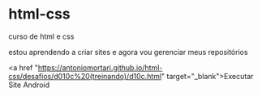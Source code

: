 # html-css
 curso de html e css

 estou aprendendo a criar sites e agora vou gerenciar meus repositórios

 <a href "https://antoniomortari.github.io/html-css/desafios/d010c%20(treinando)/d10c.html" target="_blank">Executar Site Android</a>
